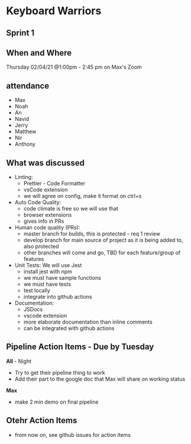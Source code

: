 # Keyboard Warriors

## Sprint 1

## When and Where

Thursday 02/04/21 @1:00pm - 2:45 pm on Max's Zoom

## attendance

- Max
- Noah
- An
- Navid
- Jerry
- Matthew
- Nir
- Anthony


## What was discussed

- Linting: 
  - Prettier - Code Formatter
  - vsCode extension
  - we will agree on config, make it format on ctrl+s
- Auto Code Quality:
  - code climate is free so we will use that
  - browser extensions
  - gives info in PRs
- Human code quality (PRs): 
  - master branch for builds, this is protected - req 1 review
  - develop branch for main source of project as it is being added to, also protected
  - other branches will come and go, TBD for each feature/group of features
- Unit Tests: We will use Jest
  - install jest with npm
  - we must have sample functions
  - we must have tests
  - test locally
  - integrate into github actions
- Documentation:
  - JSDocs
  - vscode extension
  - more elaborate documentation than inline comments
  - can be integrated with github actions


## Pipeline Action Items - Due by Tuesday

**All** -  Night
 - Try to get their pipeline thing to work
 - Add their part to the google doc that Max will share on working status


**Max** 
- make 2 min demo on final pipeline

## Otehr Action Items
  - from now on, see github issues for action items





